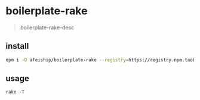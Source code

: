 # boilerplate-rake
> boilerplate-rake-desc

## install
```bash
npm i -D afeiship/boilerplate-rake --registry=https://registry.npm.taobao.org
```

## usage
~~~
rake -T
~~~
